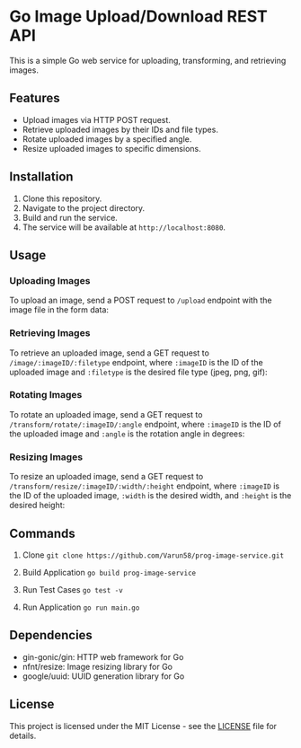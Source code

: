# Go Image Upload/Download REST API 

This is a simple Go web service for uploading, transforming, and retrieving images.

## Features

- Upload images via HTTP POST request.
- Retrieve uploaded images by their IDs and file types.
- Rotate uploaded images by a specified angle.
- Resize uploaded images to specific dimensions.

## Installation

1. Clone this repository.
2. Navigate to the project directory.
3. Build and run the service.
4. The service will be available at `http://localhost:8080`.

## Usage

### Uploading Images

To upload an image, send a POST request to `/upload` endpoint with the image file in the form data:


### Retrieving Images

To retrieve an uploaded image, send a GET request to `/image/:imageID/:filetype` endpoint, where `:imageID` is the ID of the uploaded image and `:filetype` is the desired file type (jpeg, png, gif):


### Rotating Images

To rotate an uploaded image, send a GET request to `/transform/rotate/:imageID/:angle` endpoint, where `:imageID` is the ID of the uploaded image and `:angle` is the rotation angle in degrees:


### Resizing Images

To resize an uploaded image, send a GET request to `/transform/resize/:imageID/:width/:height` endpoint, where `:imageID` is the ID of the uploaded image, `:width` is the desired width, and `:height` is the desired height:

## Commands

1. Clone
```git clone https://github.com/Varun58/prog-image-service.git ```

2. Build Application
```go build prog-image-service```

4. Run Test Cases
```go test -v```

5. Run Application
```go run main.go```

## Dependencies

- gin-gonic/gin: HTTP web framework for Go
- nfnt/resize: Image resizing library for Go
- google/uuid: UUID generation library for Go

## License

This project is licensed under the MIT License - see the [LICENSE](LICENSE) file for details.
